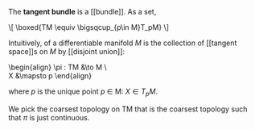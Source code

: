 The **tangent bundle** is a [[bundle]]. As a set,


\\[
\boxed{TM \equiv \bigsqcup_{p\in M}T_pM}
\\]


Intuitively, of a differentiable manifold $M$ is the collection of [[tangent space]]s on $M$ by [[disjoint union]]:

\begin{align}
\pi : TM &\to M \\\
X &\mapsto p
\end{align}

where _p_ is the unique point _p_ $\in$ M: $X \in T_pM$.

We pick the coarsest topology on TM that is the coarsest topology such that $\pi$ is just continuous.